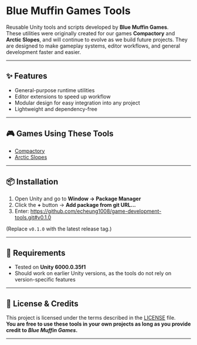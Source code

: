 # Blue Muffin Games Tools

Reusable Unity tools and scripts developed by **Blue Muffin Games**.  
These utilities were originally created for our games **Compactory** and **Arctic Slopes**, and will continue to evolve as we build future projects. They are designed to make gameplay systems, editor workflows, and general development faster and easier.

---

## ✨ Features
- General-purpose runtime utilities
- Editor extensions to speed up workflow
- Modular design for easy integration into any project
- Lightweight and dependency-free

---

## 🎮 Games Using These Tools
- [Compactory](https://store.steampowered.com/app/3137310/Compactory/)  
- [Arctic Slopes](https://blue-muffin-games.itch.io/arctric-slopes)  

---

## 📦 Installation
1. Open Unity and go to **Window → Package Manager**  
2. Click the **+** button → **Add package from git URL…**  
3. Enter:  https://github.com/echeung1008/game-development-tools.git#v0.1.0

(Replace `v0.1.0` with the latest release tag.)

---

## 🚀 Requirements
- Tested on **Unity 6000.0.35f1**  
- Should work on earlier Unity versions, as the tools do not rely on version-specific features   

---

## 📜 License & Credits
This project is licensed under the terms described in the [LICENSE](./LICENSE) file.  
**You are free to use these tools in your own projects as long as you provide credit to *Blue Muffin Games*.**

---
